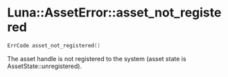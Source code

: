 # Luna::AssetError::asset_not_registered

```c++
ErrCode asset_not_registered()
```

The asset handle is not registered to the system (asset state is AssetState::unregistered). 

